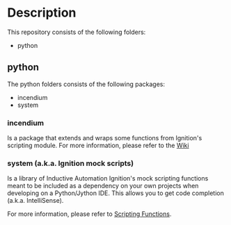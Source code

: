# Description
This repository consists of the following folders:
* python

## python
The python folders consists of the following packages:
* incendium
* system

### incendium
Is a package that extends and wraps some functions from Ignition's scripting module.  For more information, please refer to
the [Wiki](https://github.com/thecesrom/Ignition/wiki/incendium)

### system (a.k.a. Ignition mock scripts)
Is a library of Inductive Automation Ignition's mock scripting functions meant to be included as a dependency on your
own projects when developing on a Python/Jython IDE. This allows you to get code completion (a.k.a. IntelliSense).

For more information, please refer to
[Scripting Functions](https://docs.inductiveautomation.com/display/DOC79/Scripting+Functions?src=sidebar).
